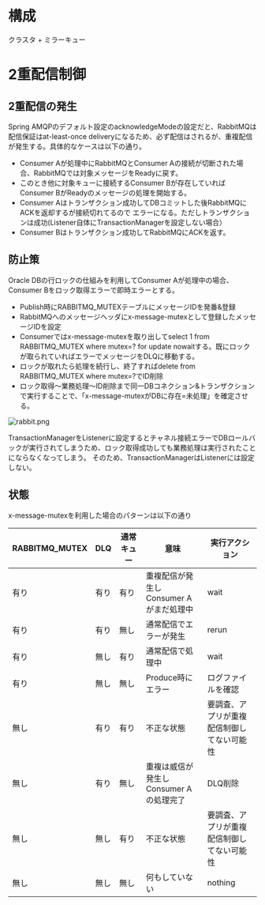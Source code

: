 # 構成

クラスタ + ミラーキュー



# 2重配信制御

## 2重配信の発生
Spring AMQPのデフォルト設定のacknowledgeModeの設定だと、RabbitMQは配信保証はat-least-once deliveryになるため、必ず配信はされるが、重複配信が発生する。具体的なケースは以下の通り。
* Consumer Aが処理中にRabbitMQとConsumer Aの接続が切断された場合、RabbitMQでは対象メッセージをReadyに戻す。
* このとき他に対象キューに接続するConsumer Bが存在していればConsumer BがReadyのメッセージの処理を開始する。
* Consumer Aはトランザクション成功してDBコミットした後RabbitMQにACKを返却するが接続切れてるので
エラーになる。ただしトランザクションは成功(Listener自体にTransactionManagerを設定しない場合）
* Consumer Bはトランザクション成功してRabbitMQにACKを返す。

## 防止策
Oracle DBの行ロックの仕組みを利用してConsumer Aが処理中の場合、Consumer Bをロック取得エラーで即時エラーとする。
* Publish時にRABBITMQ_MUTEXテーブルにメッセージIDを発番&登録
* RabbitMQへのメッセージヘッダにx-message-mutexとして登録したメッセージIDを設定
* Consumerではx-message-mutexを取り出してselect 1 from RABBITMQ_MUTEX where mutex=? for update nowaitする。既にロックが取られていればエラーでメッセージをDLQに移動する。
* ロックが取れたら処理を続行し、終了すればdelete from RABBITMQ_MUTEX where mutex=?でID削除
* ロック取得〜業務処理〜ID削除まで同一DBコネクション&トランザクションで実行することで、「x-message-mutexがDBに存在=未処理」を確定させる。

![rabbit.png](https://qiita-image-store.s3.amazonaws.com/0/39230/2e32ea7f-4848-0cc2-2453-2e4019f0862f.png "rabbit.png")

TransactionManagerをListenerに設定するとチャネル接続エラーでDBロールバックが実行されてしまうため、ロック取得成功しても業務処理は実行されたことにならなくなってしまう。
そのため、TransactionManagerはListenerには設定しない。

## 状態

x-message-mutexを利用した場合のパターンは以下の通り

| RABBITMQ_MUTEX | DLQ | 通常キュー | 意味 | 実行アクション |
|----------------|-----|------------|------|-----------|
| 有り           | 有り| 有り      | 重複配信が発生しConsumer Aがまだ処理中| wait |
| 有り           | 有り| 無し      | 通常配信でエラーが発生 | rerun |
| 有り           | 無し| 有り　     | 通常配信で処理中 | wait |
| 有り           | 無し| 無し       | Produce時にエラー | ログファイルを確認 |
| 無し           | 有り| 有り       | 不正な状態 | 要調査、アプリが重複配信制御してない可能性 |
| 無し           | 有り| 無し       | 重複は威信が発生しConsumer Aの処理完了 | DLQ削除 |
| 無し           | 無し| 有り       | 不正な状態 | 要調査、アプリが重複配信制御してない可能性 |
| 無し           | 無し| 無し       | 何もしていない | nothing |

